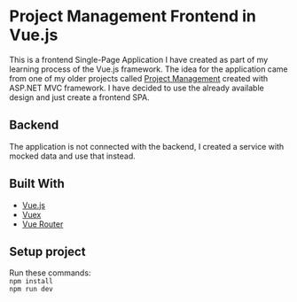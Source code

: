 # Project Management Frontend in Vue.js

This is a frontend Single-Page Application I have created as part of my learning process of the Vue.js framework. The idea for the application came from one of my older projects called [Project Management](https://github.com/krunoslavsterle/Project-Management) created with ASP.NET MVC framework. I have decided to use the already available design and just create a frontend SPA.

## Backend
The application is not connected with the backend, I created a service with mocked data and use that instead. 

## Built With
* [Vue.js](https://vuejs.org/)
* [Vuex](https://github.com/vuejs/vuex)
* [Vue Router](https://github.com/vuejs/vue-router)

## Setup project
Run these commands:  
`npm install`  
`npm run dev`  
